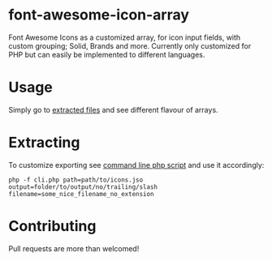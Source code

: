 # font-awesome-icon-array
Font Awesome Icons as a customized array, for icon input fields, with custom grouping; Solid, Brands and more.
Currently only customized for PHP but can easily be implemented to different languages.

# Usage
Simply go to [extracted files](/extracted) and see different flavour of arrays.

# Extracting
To customize exporting see [command line php script](/cli.php) and use it accordingly:

```shell
php -f cli.php path=path/to/icons.jso output=folder/to/output/no/trailing/slash filename=some_nice_filename_no_extension
```
# Contributing
Pull requests are more than welcomed!